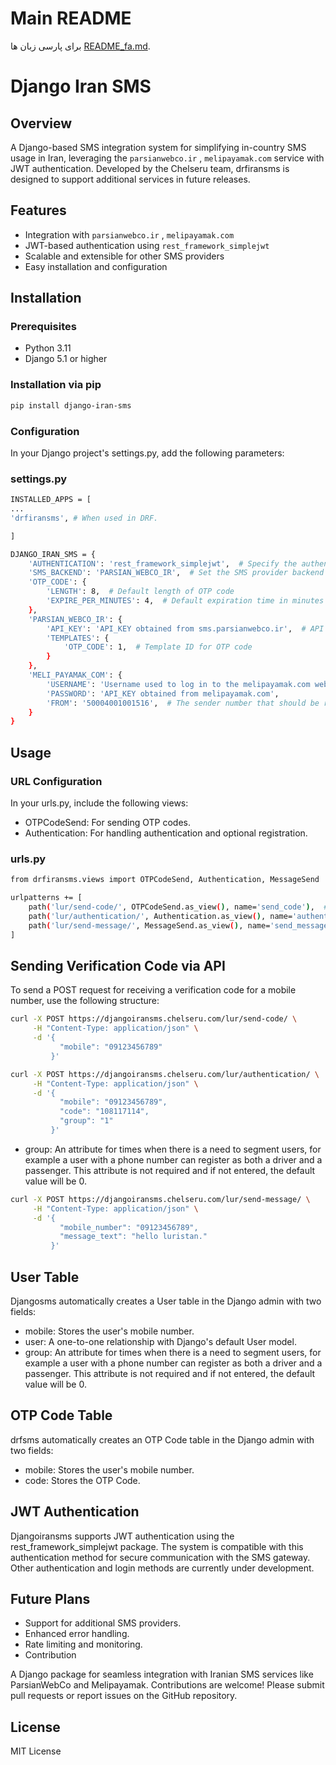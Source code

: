 # Main README
برای پارسی زبان ها [README_fa.md](README.fa.md).


# Django Iran SMS

## Overview

A Django-based SMS integration system for simplifying in-country SMS usage in Iran, leveraging the `parsianwebco.ir` , `melipayamak.com` service with JWT authentication. Developed by the Chelseru team, drfiransms is designed to support additional services in future releases.

## Features

- Integration with `parsianwebco.ir` , `melipayamak.com`
- JWT-based authentication using `rest_framework_simplejwt`
- Scalable and extensible for other SMS providers
- Easy installation and configuration

## Installation

### Prerequisites

- Python 3.11
- Django 5.1 or higher

### Installation via pip

```bash
pip install django-iran-sms
```

### Configuration
In your Django project's settings.py, add the following parameters:

### settings.py

```bash
INSTALLED_APPS = [
...
'drfiransms', # When used in DRF.

]
```

```bash
DJANGO_IRAN_SMS = {
    'AUTHENTICATION': 'rest_framework_simplejwt',  # Specify the authentication method
    'SMS_BACKEND': 'PARSIAN_WEBCO_IR',  # Set the SMS provider backend
    'OTP_CODE': {
        'LENGTH': 8,  # Default length of OTP code
        'EXPIRE_PER_MINUTES': 4,  # Default expiration time in minutes
    },
    'PARSIAN_WEBCO_IR': {
        'API_KEY': 'API_KEY obtained from sms.parsianwebco.ir',  # API key from the SMS provider
        'TEMPLATES': {
            'OTP_CODE': 1,  # Template ID for OTP code
        }
    },
    'MELI_PAYAMAK_COM': {
        'USERNAME': 'Username used to log in to the melipayamak.com website.',
        'PASSWORD': 'API_KEY obtained from melipayamak.com',
        'FROM': '50004001001516',  # The sender number that should be received from the web service.
    }
}
```

## Usage
### URL Configuration
In your urls.py, include the following views:

- OTPCodeSend: For sending OTP codes.
- Authentication: For handling authentication and optional registration.

### urls.py
```bash
from drfiransms.views import OTPCodeSend, Authentication, MessageSend

urlpatterns += [
    path('lur/send-code/', OTPCodeSend.as_view(), name='send_code'),  # Endpoint to send OTP code
    path('lur/authentication/', Authentication.as_view(), name='authentication'),  # Endpoint for authentication
    path('lur/send-message/', MessageSend.as_view(), name='send_message'), # Endpoint to send Message
]
```

## Sending Verification Code via API
To send a POST request for receiving a verification code for a mobile number, use the following structure:

```bash
curl -X POST https://djangoiransms.chelseru.com/lur/send-code/ \
     -H "Content-Type: application/json" \
     -d '{
           "mobile": "09123456789"
         }'
```
```bash
curl -X POST https://djangoiransms.chelseru.com/lur/authentication/ \
     -H "Content-Type: application/json" \
     -d '{
           "mobile": "09123456789",
           "code": "108117114",
           "group": "1"
         }'
```
- group: An attribute for times when there is a need to segment users, for example a user with a phone number can register as both a driver and a passenger.
This attribute is not required and if not entered, the default value will be 0.

```bash
curl -X POST https://djangoiransms.chelseru.com/lur/send-message/ \
     -H "Content-Type: application/json" \
     -d '{
           "mobile_number": "09123456789",
           "message_text": "hello luristan."
         }'
```
## User Table
Djangosms automatically creates a User table in the Django admin with two fields:

- mobile: Stores the user's mobile number.
- user: A one-to-one relationship with Django's default User model.
- group: An attribute for times when there is a need to segment users, for example a user with a phone number can register as both a driver and a passenger.
This attribute is not required and if not entered, the default value will be 0.

## OTP Code Table
drfsms automatically creates an OTP Code table in the Django admin with two fields:
- mobile: Stores the user's mobile number.
- code: Stores the OTP Code.
  
## JWT Authentication
Djangoiransms supports JWT authentication using the rest_framework_simplejwt package. The system is compatible with this authentication method for secure communication with the SMS gateway. Other authentication and login methods are currently under development.

## Future Plans
- Support for additional SMS providers.
- Enhanced error handling.
- Rate limiting and monitoring.
- Contribution


A Django package for seamless integration with Iranian SMS services like ParsianWebCo and Melipayamak.
Contributions are welcome! Please submit pull requests or report issues on the GitHub repository.

## License
MIT License


